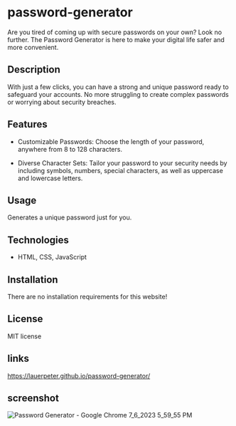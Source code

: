 # password-generator

Are you tired of coming up with secure passwords on your own? Look no further. The Password Generator is here to make your digital life safer and more convenient.

## Description 

With just a few clicks, you can have a strong and unique password ready to safeguard your accounts. No more struggling to create complex passwords or worrying about security breaches.

## Features

- Customizable Passwords: Choose the length of your password, anywhere from 8 to 128 characters.

- Diverse Character Sets: Tailor your password to your security needs by including symbols, numbers, special characters, as well as uppercase and lowercase letters.

## Usage 

Generates a unique password just for you. 

## Technologies 

- HTML, CSS, JavaScript

## Installation

There are no installation requirements for this website!

## License

MIT license

## links
https://lauerpeter.github.io/password-generator/

## screenshot
![Password Generator - Google Chrome 7_6_2023 5_59_55 PM](https://github.com/LauerPeter/password-generator/assets/135652706/4adaea8e-79ac-47d2-9d10-11c62d531775)


